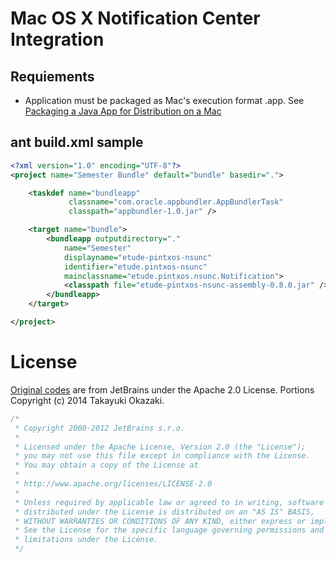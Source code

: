 # Mac OS X Notification Center Integration

## Requiements

* Application must be packaged as Mac's execution format .app. See [Packaging a Java App for Distribution on a Mac](http://docs.oracle.com/javase/7/docs/technotes/guides/jweb/packagingAppsForMac.html)

## ant build.xml sample

```xml
<?xml version="1.0" encoding="UTF-8"?>
<project name="Semester Bundle" default="bundle" basedir=".">

    <taskdef name="bundleapp"
             classname="com.oracle.appbundler.AppBundlerTask"
             classpath="appbundler-1.0.jar" />

    <target name="bundle">
        <bundleapp outputdirectory="."
            name="Semester"
            displayname="etude-pintxos-nsunc"
            identifier="etude.pintxos-nsunc"
            mainclassname="etude.pintxos.nsunc.Notification">
            <classpath file="etude-pintxos-nsunc-assembly-0.8.0.jar" />
        </bundleapp>
    </target>

</project>
```

# License


[Original codes](https://github.com/JetBrains/intellij-community/blob/master/platform/platform-impl/src/com/intellij/ui/MountainLionNotifications.java) are from JetBrains under the Apache 2.0 License.
Portions Copyright (c) 2014 Takayuki Okazaki.

```java
/*
 * Copyright 2000-2012 JetBrains s.r.o.
 *
 * Licensed under the Apache License, Version 2.0 (the "License");
 * you may not use this file except in compliance with the License.
 * You may obtain a copy of the License at
 *
 * http://www.apache.org/licenses/LICENSE-2.0
 *
 * Unless required by applicable law or agreed to in writing, software
 * distributed under the License is distributed on an "AS IS" BASIS,
 * WITHOUT WARRANTIES OR CONDITIONS OF ANY KIND, either express or implied.
 * See the License for the specific language governing permissions and
 * limitations under the License.
 */
```

